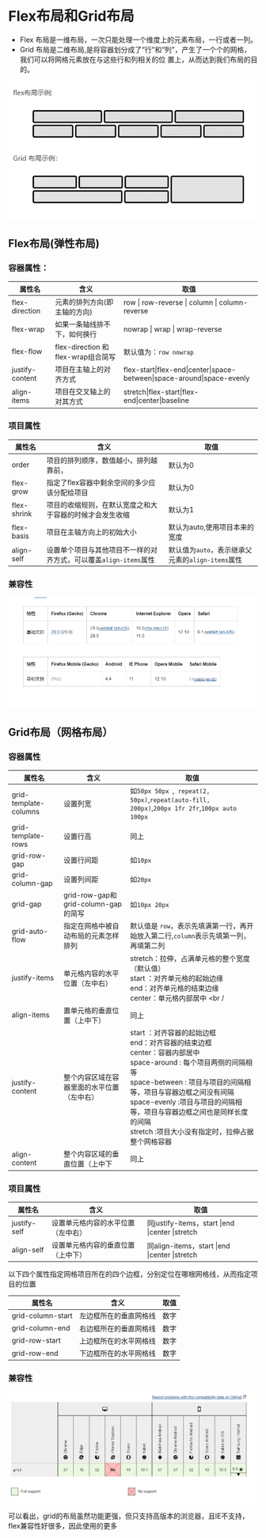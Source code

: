 # Flex布局和Grid布局

 * Flex 布局是一维布局，一次只能处理一个维度上的元素布局，一行或者一列。
 * Grid 布局是二维布局,是将容器划分成了“行”和“列”，产生了一个个的网格，我们可以将网格元素放在与这些行和列相关的位
 置上，从而达到我们布局的目的。
 
![](./image/16255333705228.png)

## Flex布局(弹性布局)

### 容器属性：

| 属性名          | 含义                                | 取值                                                         |
| --------------- | ----------------------------------- | ------------------------------------------------------------ |
| flex-direction  | 元素的排列方向(即主轴的方向)        | row \| row-reverse \| column \| column-reverse               |
| flex-wrap       | 如果一条轴线排不下，如何换行        | nowrap \| wrap \| wrap-reverse                               |
| flex-flow       | flex-direction 和 flex-wrap组合简写 | 默认值为：`row nowrap`                                       |
| justify-content | 项目在主轴上的对齐方式              | flex-start\|flex-end\|center\|space-between\|space-around\|space-evenly |
| align-items     | 项目在交叉轴上的对其方式            | stretch\|flex-start\|flex-end\|center\|baseline              |

### 项目属性

| 属性名      | 含义                                                         | 取值                                              |
| ----------- | ------------------------------------------------------------ | ------------------------------------------------- |
| order       | 项目的排列顺序，数值越小，排列越靠前，                       | 默认为0                                           |
| flex-grow   | 指定了flex容器中剩余空间的多少应该分配给项目                  | 默认为0                                           |
| flex-shrink | 项目的收缩规则，在默认宽度之和大于容器的时候才会发生收缩     | 默认为1                                           |
| flex-basis  | 项目在主轴方向上的初始大小                                   | 默认为auto,使用项目本来的宽度                     |
| align-self  | 设置单个项目与其他项目不一样的对齐方式，可以覆盖`align-items`属性 | 默认值为`auto`，表示继承父元素的`align-items`属性 |


### 兼容性
![](./image/16255331434242.png)

## Grid布局（网格布局）

### 容器属性

| 属性名                | 含义                                       | 取值                                                         |
| --------------------- | ------------------------------------------ | ------------------------------------------------------------ |
| grid-template-columns | 设置列宽                                   | 如`50px 50px `,` repeat(2, 50px)`,`repeat(auto-fill, 200px)`,`200px 1fr 2fr`,`100px auto 100px` |
| grid-template-rows    | 设置行高                                   | 同上                                                         |
| grid-row-gap          | 设置行间距                                 | 如`10px`                                                     |
| grid-column-gap       | 设置列间距                                 | 如`20px`                                                     |
| grid-gap              | grid-row-gap和grid-column-gap的简写        | 如`10px 20px`                                                |
| grid-auto-flow        | 指定在网格中被自动布局的元素怎样排列       | 默认值是 `row`，表示先填满第一行，再开始放入第二行,`column`表示先填第一列，再填第二列 |
| justify-items         | 单元格内容的水平位置（左中右）             | stretch：拉伸，占满单元格的整个宽度（默认值）<br />start ：对齐单元格的起始边缘<br />end：对齐单元格的结束边缘<br />center：单元格内部居中 <br / |
| align-items           | 置单元格的垂直位置（上中下）               | 同上                                                         |
| justify-content       | 整个内容区域在容器里面的水平位置（左中右） | start ：对齐容器的起始边框<br />end：对齐容器的结束边框<br />center：容器内部居中 <br />space-around : 每个项目两侧的间隔相等<br/>space-between : 项目与项目的间隔相等，项目与容器边框之间没有间隔<br />space-evenly :项目与项目的间隔相等，项目与容器边框之间也是同样长度的间隔<br />stretch :项目大小没有指定时，拉伸占据整个网格容器 |
| align-content         | 整个内容区域的垂直位置（上中下             | 同上                                                         |

### 项目属性

| 属性名       | 含义                               | 取值                                            |
| ------------ | ---------------------------------- | ----------------------------------------------- |
| justify-self | 设置单元格内容的水平位置（左中右） | 同justify-items，start \|end \|center \|stretch |
| align-self   | 设置单元格内容的垂直位置（上中下） | 同align-items，start \|end \|center \|stretch   |

以下四个属性指定网格项目所在的四个边框，分别定位在哪根网格线，从而指定项目的位置

| 属性名            | 含义                   | 取值 |
| ----------------- | ---------------------- | ---- |
| grid-column-start | 左边框所在的垂直网格线 | 数字 |
| grid-column-end   | 右边框所在的垂直网格线 | 数字 |
| grid-row-start    | 上边框所在的水平网格线 | 数字 |
| grid-row-end      | 下边框所在的水平网格线 | 数字 |

### 兼容性

![](./image/1625535140325.png)

可以看出，grid的布局虽然功能更强，但只支持高版本的浏览器，且IE不支持，flex兼容性好很多，因此使用的更多